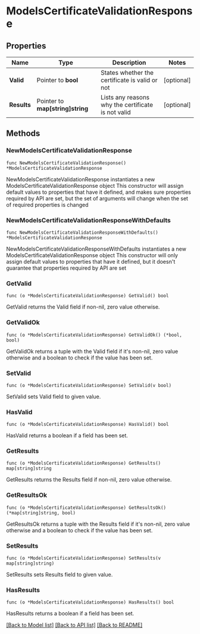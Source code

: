 # ModelsCertificateValidationResponse

## Properties

Name | Type | Description | Notes
------------ | ------------- | ------------- | -------------
**Valid** | Pointer to **bool** | States whether the certificate is valid or not | [optional] 
**Results** | Pointer to **map[string]string** | Lists any reasons why the certificate is not valid | [optional] 

## Methods

### NewModelsCertificateValidationResponse

`func NewModelsCertificateValidationResponse() *ModelsCertificateValidationResponse`

NewModelsCertificateValidationResponse instantiates a new ModelsCertificateValidationResponse object
This constructor will assign default values to properties that have it defined,
and makes sure properties required by API are set, but the set of arguments
will change when the set of required properties is changed

### NewModelsCertificateValidationResponseWithDefaults

`func NewModelsCertificateValidationResponseWithDefaults() *ModelsCertificateValidationResponse`

NewModelsCertificateValidationResponseWithDefaults instantiates a new ModelsCertificateValidationResponse object
This constructor will only assign default values to properties that have it defined,
but it doesn't guarantee that properties required by API are set

### GetValid

`func (o *ModelsCertificateValidationResponse) GetValid() bool`

GetValid returns the Valid field if non-nil, zero value otherwise.

### GetValidOk

`func (o *ModelsCertificateValidationResponse) GetValidOk() (*bool, bool)`

GetValidOk returns a tuple with the Valid field if it's non-nil, zero value otherwise
and a boolean to check if the value has been set.

### SetValid

`func (o *ModelsCertificateValidationResponse) SetValid(v bool)`

SetValid sets Valid field to given value.

### HasValid

`func (o *ModelsCertificateValidationResponse) HasValid() bool`

HasValid returns a boolean if a field has been set.

### GetResults

`func (o *ModelsCertificateValidationResponse) GetResults() map[string]string`

GetResults returns the Results field if non-nil, zero value otherwise.

### GetResultsOk

`func (o *ModelsCertificateValidationResponse) GetResultsOk() (*map[string]string, bool)`

GetResultsOk returns a tuple with the Results field if it's non-nil, zero value otherwise
and a boolean to check if the value has been set.

### SetResults

`func (o *ModelsCertificateValidationResponse) SetResults(v map[string]string)`

SetResults sets Results field to given value.

### HasResults

`func (o *ModelsCertificateValidationResponse) HasResults() bool`

HasResults returns a boolean if a field has been set.


[[Back to Model list]](../README.md#documentation-for-models) [[Back to API list]](../README.md#documentation-for-api-endpoints) [[Back to README]](../README.md)


